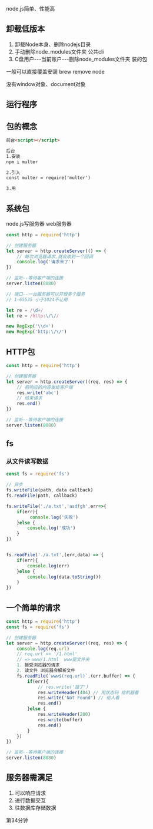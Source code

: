 

node.js简单、性能高

## 卸载低版本

1. 卸载Node本身、删除nodejs目录
2. 手动删除node_modules文件夹 公共cli
3. C盘用户---当前账户---删除node_modules文件夹 装的包

一般可以直接覆盖安装  brew remove node

没有window对象、document对象

## 运行程序



## 包的概念

~~~html
前台<script></script>

后台
1.安装    
npm i multer

2.引入	
const multer = require('multer')

3.用

~~~



## 系统包

node.js写服务器 web服务器

~~~javascript
const http = require('http')

// 创建服务器
let server = http.createServer(() => {
    // 每次浏览器请求,就会收到一个回调
    console.log('请求来了')
})

// 监听--等待客户端的连接
server.listen(8080)

// 端口--一台服务器可以开很多个服务
// 1-65535 小于1024不让用
~~~



~~~javascript
let re = /\d+/
let re = /http:\/\//

new RegExp('\\d+')
new RegExp('http:\/\/')
~~~

## HTTP包

~~~javascript
const http = require('http')

// 创建服务器
let server = http.createServer((req, res) => {
    // 把响应的内容发给客户端
    res.write('abc')
    // 结束请求
    res.end()
})

// 监听--等待客户端的连接
server.listen(8080)
~~~



## fs

### 从文件读写数据

~~~javascript
const fs = require('fs')

// 异步
fs.writeFile(path, data callback) 
fs.readFile(path, callback)

fs.writeFile('./a.txt','asdfgh',err=>{
	if(err){
    	 console.log('失败')
    }else {
        console.log('成功')
    }
})


fs.readFile('./a.txt',(err,data) => {
	if(err){
        console.log(err)
    }else {
		console.log(data.toString())
    }
})

~~~



## 一个简单的请求

~~~javascript
const http = require('http')
const fs = require('fs')

// 创建服务器
let server = http.createServer((req, res) => {
    console.log(req.url)
    // req.url => '/1.html'
    // => www/1.html  www是文件夹
    1. 接受浏览器的请求
    2. 读文件 浏览器会解析文件
    fs.readFile(`www$(req.url)`,(err,buffer) => {
		if(err){
            // res.write('错了')
            res.writeHeader(404) // 用状态码 给机器看
            res.write('Not Found') // 给人看
            res.end()
        }else {
            res.writeHeader(200)
            res.write(buffer)
            res.end()
        }
    })
})

// 监听--等待客户端的连接
server.listen(8080)
~~~



## 服务器需满足

1. 可以响应请求
2. 进行数据交互
3. 往数据库存储数据

第34分钟

